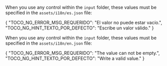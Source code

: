 
When you use any control within the `input` folder, these values must be specified in the `assets/i18n/es.json` file:

{
    "TOCO_NG_ERROR_MSG_REQUERIDO": "El valor no puede estar vacío.",
    "TOCO_NG_HINT_TEXTO_POR_DEFECTO": "Escribe un valor válido."
}



When you use any control within the `input` folder, these values must be specified in the `assets/i18n/en.json` file:

{
    "TOCO_NG_ERROR_MSG_REQUERIDO": "The value can not be empty.",
    "TOCO_NG_HINT_TEXTO_POR_DEFECTO": "Write a valid value."
}
